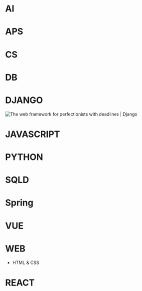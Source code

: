 # AI

# APS

# CS

# DB

# DJANGO

![The web framework for perfectionists with deadlines | Django](https://static.djangoproject.com/img/logos/django-logo-negative.1d528e2cb5fb.png)

# JAVASCRIPT

# PYTHON

# SQLD

# Spring

# VUE

# WEB
* HTML & CSS

# REACT
